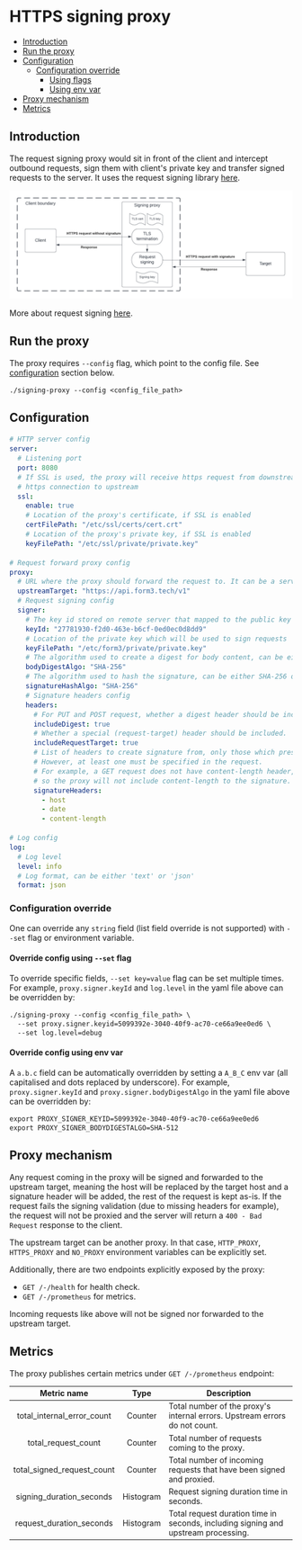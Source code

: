 # HTTPS signing proxy

- [Introduction](#introduction)
- [Run the proxy](#run-the-proxy)
- [Configuration](#configuration)
  - [Configuration override](#configuration-override)
    - [Using flags](#override-config-using---set-flag)
    - [Using env var](#override-config-using-env-var)
- [Proxy mechanism](#proxy-mechanism)
- [Metrics](#metrics)

## Introduction

The request signing proxy would sit in front of the client and intercept outbound requests, sign them with client's
private key and transfer signed requests to the server. It uses the request signing library [here](https://github.com/form3tech-oss/go-http-message-signatures).

![design.png](doc/images/design.png)

More about request signing [here](https://api-docs.form3.tech/tutorial-request-signing.html).

## Run the proxy

The proxy requires `--config` flag, which point to the config file. See [configuration](#configuration) section below.

```shell
./signing-proxy --config <config_file_path>
```

## Configuration

```yaml
# HTTP server config
server:
  # Listening port
  port: 8080
  # If SSL is used, the proxy will receive https request from downstream, terminate it, sign it then establish a new
  # https connection to upstream
  ssl:
    enable: true
    # Location of the proxy's certificate, if SSL is enabled  
    certFilePath: "/etc/ssl/certs/cert.crt"
    # Location of the proxy's private key, if SSL is enabled
    keyFilePath: "/etc/ssl/private/private.key"

# Request forward proxy config
proxy:
  # URL where the proxy should forward the request to. It can be a server or another proxy.
  upstreamTarget: "https://api.form3.tech/v1"
  # Request signing config
  signer:
    # The key id stored on remote server that mapped to the public key
    keyId: "27781930-f2d0-463e-b6cf-0ed0ec0d8dd9"
    # Location of the private key which will be used to sign requests
    keyFilePath: "/etc/form3/private/private.key"
    # The algorithm used to create a digest for body content, can be either SHA-256 or SHA-512
    bodyDigestAlgo: "SHA-256"
    # The algorithm used to hash the signature, can be either SHA-256 or SHA-512
    signatureHashAlgo: "SHA-256"
    # Signature headers config
    headers:
      # For PUT and POST request, whether a digest header should be included.
      includeDigest: true
      # Whether a special (request-target) header should be included.
      includeRequestTarget: true
      # List of headers to create signature from, only those which present in the request will be added. 
      # However, at least one must be specified in the request. 
      # For example, a GET request does not have content-length header, 
      # so the proxy will not include content-length to the signature.
      signatureHeaders:
        - host
        - date
        - content-length

# Log config
log:
  # Log level
  level: info
  # Log format, can be either 'text' or 'json'
  format: json
```

### Configuration override

One can override any `string` field (list field override is not supported) with `--set` flag or environment variable.

#### Override config using `--set` flag

To override specific fields, `--set key=value` flag can be set multiple times.
For example, `proxy.signer.keyId` and `log.level` in the yaml file above can be overridden by:

```shell
./signing-proxy --config <config_file_path> \
  --set proxy.signer.keyid=5099392e-3040-40f9-ac70-ce66a9ee0ed6 \
  --set log.level=debug
```

#### Override config using env var

A `a.b.c` field can be automatically overridden by setting a `A_B_C` env var
(all capitalised and dots replaced by underscore).
For example, `proxy.signer.keyId` and `proxy.signer.bodyDigestAlgo` in the yaml file above can be overridden by:

```shell
export PROXY_SIGNER_KEYID=5099392e-3040-40f9-ac70-ce66a9ee0ed6
export PROXY_SIGNER_BODYDIGESTALGO=SHA-512
```

## Proxy mechanism

Any request coming in the proxy will be signed and forwarded to the upstream target, meaning the host will be replaced
by the target host and a signature header will be added, the rest of the request is kept as-is. If the request fails 
the signing validation (due to missing headers for example), the request will not be proxied and the server will return 
a `400 - Bad Request` response to the client.

The upstream target can be another proxy. In that case, `HTTP_PROXY`, `HTTPS_PROXY` and `NO_PROXY` environment variables 
can be explicitly set.

Additionally, there are two endpoints explicitly exposed by the proxy:

- `GET /-/health` for health check.
- `GET /-/prometheus` for metrics.

Incoming requests like above will not be signed nor forwarded to the upstream target.

## Metrics

The proxy publishes certain metrics under `GET /-/prometheus` endpoint:

|        Metric name         |   Type    | Description                                                                        |
|:--------------------------:|:---------:|------------------------------------------------------------------------------------|
| total_internal_error_count |  Counter  | Total number of the proxy's internal errors. Upstream errors do not count.         |
|    total_request_count     |  Counter  | Total number of requests coming to the proxy.                                      |
| total_signed_request_count |  Counter  | Total number of incoming requests that have been signed and proxied.               |
|  signing_duration_seconds  | Histogram | Request signing duration time in seconds.                                          |
|  request_duration_seconds  | Histogram | Total request duration time in seconds, including signing and upstream processing. |
